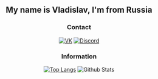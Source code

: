 <div align="center">
  
## My name is Vladislav, I'm from Russia

### Contact
[![VK](https://img.shields.io/badge/-VK-0077FF?style=for-the-badge&logo=vk&logoColor=FFFFFF)](https://vk.com/dlaremme)
[![Discord](https://img.shields.io/badge/-DISCORD-5865F2?style=for-the-badge&logo=discord&logoColor=FFFFFF)](https://discord.com/invite/Ex64BKMrD6)

### Information
[![Top Langs](https://github-readme-stats.vercel.app/api/top-langs/?username=aronakich&layout=compact&theme=github_dark&count_private=true)](https://github.com/anuraghazra/github-readme-stats)
![Github Stats](https://github-readme-stats.vercel.app/api?username=aronakich&show_icons=true&theme=github_dark)

</div>
